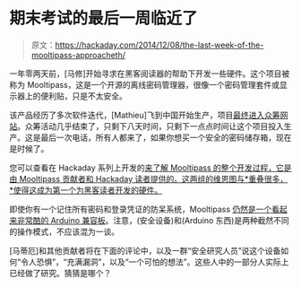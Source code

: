 # 期末考试的最后一周临近了

> 原文：<https://hackaday.com/2014/12/08/the-last-week-of-the-mooltipass-approacheth/>

一年零两天前，[马修]开始寻求在黑客阅读器的帮助下开发一些硬件。这个项目被称为 Mooltipass，这是一个开源的离线密码管理器，很像一个密码管理套件或显示器上的便利贴，只是不太安全。

该产品经历了多次软件迭代，[Mathieu]飞到中国开始生产，项目[最终进入众筹网站](https://www.indiegogo.com/projects/mooltipass-open-source-offline-password-keeper)。众筹活动几乎结束了，只剩下八天时间，只剩下一点点时间让这个项目投入生产。这是最后一次电话，所有人都来了，如果你想买一个安全的密码储存箱，现在是时候了。

您可以查看在 Hackaday 系列上开发的[来了解 Mooltipass 的整个开发过程，它是由 Mooltipass 贡献者和 Hackaday 读者提供的。这两组的维恩图与*重叠很多，*使得这成为第一个为黑客读者开发的硬件。](http://hackaday.com/tag/developed-on-hackaday/)

即使你有一个记住所有密码和登录凭证的防呆系统，Mooltipass [仍然是一个看起来非常酷的 Arduino 兼容板](http://hackaday.com/2014/09/16/developed-on-hackaday-mooltipass-arduino-shields-compatibility/)。注意，(安全设备)和(Arduino 东西)是两种截然不同的操作模式，不应该混为一谈。

[马蒂厄]和其他贡献者将在下面的评论中，以及一群“安全研究人员”说这个设备如何“令人恐惧”，“充满漏洞”，以及“一个可怕的想法”。这些人中的一部分人实际上已经做了研究。猜猜是哪个？